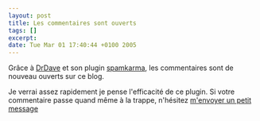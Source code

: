 ```yaml
--- 
layout: post
title: Les commentaires sont ouverts
tags: []
excerpt:
date: Tue Mar 01 17:40:44 +0100 2005
---
```



Grâce à <a href="http://www.unknowngenius.com">DrDave</a> et son plugin <a href="http://www.unknowngenius.com/blog/wordpress/spam-karma">spamkarma</a>, les commentaires sont de nouveau ouverts sur ce blog.

Je verrai assez rapidement je pense l'efficacité de ce plugin. Si votre commentaire passe quand même à la trappe, n'hésitez   <a href="http://jfoucher.com/about/">m'envoyer un petit message</a>
